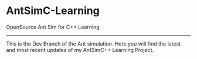 # AntSimC-Learning
OpenSource Ant Sim for C++ Learning

-----------------------------------
This is the Dev Branch of the Ant simulation.
Here you will find the latest and most recent updates of my AntSimC++ Learning Project.
